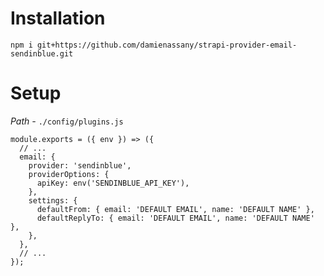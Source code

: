# Installation

```
npm i git+https://github.com/damienassany/strapi-provider-email-sendinblue.git
```

# Setup

*Path -* `./config/plugins.js`

```
module.exports = ({ env }) => ({
  // ...
  email: {
    provider: 'sendinblue',
    providerOptions: {
      apiKey: env('SENDINBLUE_API_KEY'),
    },
    settings: {
      defaultFrom: { email: 'DEFAULT EMAIL', name: 'DEFAULT NAME' },
      defaultReplyTo: { email: 'DEFAULT EMAIL', name: 'DEFAULT NAME' },
    },
  },
  // ...
});
```
